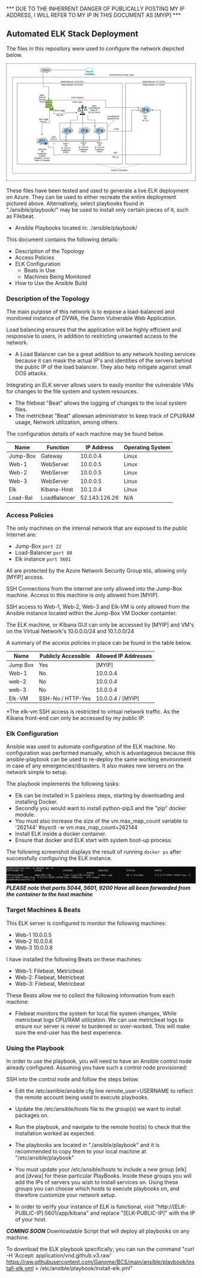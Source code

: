 *** DUE TO THE INHERRENT DANGER OF PUBLICALLY POSTING MY IP ADDRESS, I WILL REFER TO MY IP IN THIS DOCUMENT AS [MYIP] ***


## Automated ELK Stack Deployment

The files in this repository were used to configure the network depicted below.

![Azure Elk Deployment](Images/Azure-elk-Deployment.png)

These files have been tested and used to generate a live ELK deployment on Azure. They can be used to either recreate the entire deployment pictured above. Alternatively, select playbooks found in "./ansible/playbook/" may be used to install only certain pieces of it, such as Filebeat.

  - Ansible Playbooks located in: ./ansible/playbook/

This document contains the following details:
- Description of the Topology
- Access Policies
- ELK Configuration
  - Beats in Use
  - Machines Being Monitored
- How to Use the Ansible Build


### Description of the Topology

The main purpose of this network is to expose a load-balanced and monitored instance of DVWA, the Damn Vulnerable Web Application.

Load balancing ensures that the application will be highly efficient and responsive to users, in addition to restricting unwanted access to the network.
- A Load Balancer can be a great addition to any network hosting services because it can mask the actual IP's and identities of the servers behind the public IP of the load balancer.  They also help mitigate against small DOS attacks.

Integrating an ELK server allows users to easily monitor the vulnerable VMs for changes to the file system and system resources.
- The filebeat "Beat" allows the logging of changes to the local system files.
- The metricbeat "Beat" allowsan administrator to keep track of CPU/RAM usage, Network utilization, among others. 

The configuration details of each machine may be found below.

| Name     | Function   | IP Address    | Operating System |
|----------|------------|---------------|------------------|
| Jump-Box |Gateway     | 10.0.0.4      | Linux            |
| Web-1    |WebServer   | 10.0.0.5      | Linux            |
| Web-2    |WebServer   | 10.0.0.5      | Linux            |
| Web-3    |WebServer   | 10.0.0.5      | Linux            |
| Elk      |Kibana-Host | 10.1.0.4      | Linux            |
| Load-Bal |LoadBalancer| 52.143.126.26 | N/A              |

### Access Policies

The only machines on the internal network that are exposed to the public Internet are:
 - Jump-Box `port 22`
 - Load-Balancer `port 80`
 - Elk instance `port 5601`  

All are protected by the Azure Network Security Group `NSG`, allowing only [MYIP] access.

SSH Connections from the internet are only allowed into the Jump-Box machine. Access to this machine is only allowed from [MYIP].

SSH access to Web-1, Web-2, Web-3 and Elk-VM is only allowed from the Ansible instance located within the Jump-Box VM Docker containter.

The ELK machine, or Kibana GUI can only be accessed by [MYIP] and VM's on the Virtual Network's 10.0.0.0/24 and 10.1.0.0/24

A summary of the access policies in place can be found in the table below.

| Name     | Publicly Accessible | Allowed IP Addresses |
|----------|---------------------|----------------------|
| Jump Box |       Yes           | [MYIP]               |
| Web-1    |       No            | 10.0.0.4             |
| web-2    |       No            | 10.0.0.4             |
| web-3    |       No            | 10.0.0.4             |
| Elk-VM   | SSH-No /  HTTP-Yes  | 10.0.0.4 / [MYIP]    |

*The elk-vm SSH access is restricted to virtual network traffic.  As the Kibana front-end can only be accessed by my public IP.

### Elk Configuration

Ansible was used to automate configuration of the ELK machine. No configuration was performed manually, which is advantageous because this ansible-playbook can be used to re-deploy the same working environment in case of any emergencies/disasters.  It also makes new servers on the network simple to setup.

The playbook implements the following tasks:
- Elk can be installed in 5 painless steps, starting by downloading and installing Docker.
- Secondly you would want to install python-pip3 and the "pip" docker module.
- You must also increase the size of the vm.max_map_count variable to '262144' #sysctl -w vm.max_map_count=262144
- Install ELK inside a docker container.
- Ensure that docker and ELK start with system boot-up process.


The following screenshot displays the result of running `docker ps` after successfully configuring the ELK instance.

![Successful Elk Deployment](Images/docker-ps.png)
***PLEASE note that ports 5044, 5601, 9200 Have all been forwarded from the container to the host machine***

### Target Machines & Beats
This ELK server is configured to monitor the following machines:
- Web-1 10.0.0.5
- Web-2 10.0.0.6
- Web-3 10.0.0.8

I have installed the following Beats on these machines:
  - Web-1: Filebeat, Metricbeat
  - Web-2: Filebeat, Metricbeat
  - Web-3: Filebeat, Metricbeat

These Beats allow me to collect the following information from each machine:
- Filebeat monitors the system for local file system changes, While metricbeat logs CPU/RAM utilization. We can use metricbeat logs to ensure our server is never to burdened or over-worked.  This will make sure the end-user has the best experience.

### Using the Playbook
In order to use the playbook, you will need to have an Ansible control node already configured. Assuming you have such a control node provisioned: 

SSH into the control node and follow the steps below:
- Edit the /etc/asnible/ansible.cfg line remote_user=USERNAME to reflect the remote account being used to execute playbooks.
- Update the /etc/ansible/hosts file to the group(s) we want to install packages on.
- Run the playbook, and navigate to the remote host(s) to check that the installation worked as expected.


- The playbooks are located in "./ansible/playbook" and it is recommended to copy them to your local machine at "/etc/ansible/playbook"
- You must update your /etc/ansible/hosts to include a new group [elk] and [dvwa] for these particular PlayBooks.  Inside these groups you will add the IPs of servers you wish to install services on.  Using these groups you can choose which hosts to execute playbooks on, and therefore customize your network setup.
- In order to verify your instance of ELK is functional, visit  "http://[ELK-PUBLIC-IP]:5601/app/kibana" and replace "[ELK-PUBLIC-IP]" with the IP of your host.

 ***COMING SOON*** Downloadable Script that will deploy all playbooks on any machine.

 To download the ELK playbook specifically; you can run the command "curl -H 'Accept: application/vnd.github.v3.raw' https://raw.githubusercontent.com/Ganome/BCS/main/ansible/playbook/install-elk.yml > /etc/ansible/playbook/install-elk.yml" 
